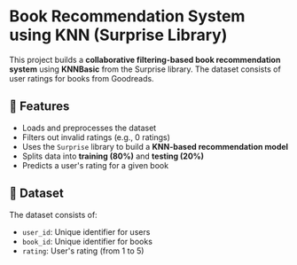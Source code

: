 # Book Recommendation System using KNN (Surprise Library)

This project builds a **collaborative filtering-based book recommendation system** using **KNNBasic** from the Surprise library. The dataset consists of user ratings for books from Goodreads.

## 📌 Features
- Loads and preprocesses the dataset
- Filters out invalid ratings (e.g., 0 ratings)
- Uses the `Surprise` library to build a **KNN-based recommendation model**
- Splits data into **training (80%)** and **testing (20%)**
- Predicts a user's rating for a given book

## 📂 Dataset
The dataset consists of:
- `user_id`: Unique identifier for users
- `book_id`: Unique identifier for books
- `rating`: User's rating (from 1 to 5)


